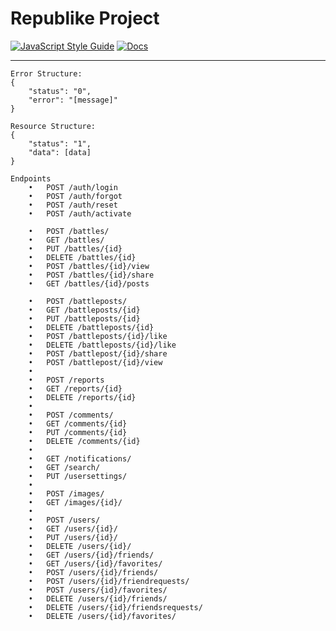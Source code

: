 # Republike Project   
[![JavaScript Style Guide](https://img.shields.io/badge/code_style-semistandard-brightgreen.svg)](https://standardjs.com) 
[![Docs](https://img.shields.io/badge/docs-postman-orange.svg)](https://documenter.getpostman.com/view/11004527/Szf3YUqN) 


****
 
 
    Error Structure:
    {
        "status": "0",
        "error": "[message]"
    }
    
    Resource Structure:
    {
        "status": "1",
        "data": [data]
    }

    Endpoints
        •	POST /auth/login
        •	POST /auth/forgot
        •	POST /auth/reset
        •	POST /auth/activate
    
        •	POST /battles/ 
        •	GET /battles/ 
        •	PUT /battles/{id}
        •	DELETE /battles/{id}
        •	POST /battles/{id}/view
        •	POST /battles/{id}/share
        •	GET /battles/{id}/posts
    
        •	POST /battleposts/
        •	GET /battleposts/{id}
        •	PUT /battleposts/{id}
        •	DELETE /battleposts/{id}
        •	POST /battleposts/{id}/like
        •	DELETE /battleposts/{id}/like
        •	POST /battlepost/{id}/share
        •	POST /battlepost/{id}/view
        •	
        •	POST /reports
        •	GET /reports/{id}
        •	DELETE /reports/{id}
        •	
        •	POST /comments/
        •	GET /comments/{id}
        •	PUT /comments/{id}
        •	DELETE /comments/{id}
        •	
        •	GET /notifications/
        •	GET /search/
        •	PUT /usersettings/
        •	
        •	POST /images/
        •	GET /images/{id}/
        •	
        •   POST /users/
        •   GET /users/{id}/
        •	PUT /users/{id}/
        •	DELETE /users/{id}/
        •	GET /users/{id}/friends/
        •	GET /users/{id}/favorites/
        •   POST /users/{id}/friends/
        •   POST /users/{id}/friendrequests/
        •   POST /users/{id}/favorites/
        •	DELETE /users/{id}/friends/
        •	DELETE /users/{id}/friendsrequests/
        •	DELETE /users/{id}/favorites/
    
